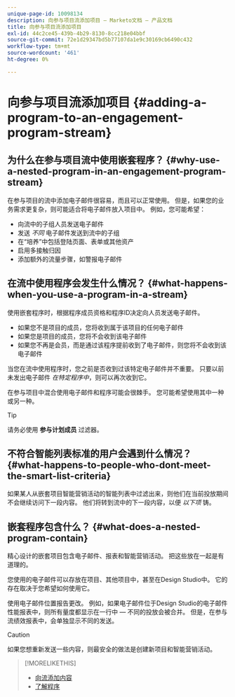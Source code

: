 ```yaml
---
unique-page-id: 10098134
description: 向参与项目流添加项目 — Marketo文档 — 产品文档
title: 向参与项目流添加项目
exl-id: 44c2ce45-439b-4b29-8130-8cc218e04bbf
source-git-commit: 72e1d29347bd5b77107da1e9c30169cb6490c432
workflow-type: tm+mt
source-wordcount: '461'
ht-degree: 0%

---
```


# 向参与项目流添加项目 {#adding-a-program-to-an-engagement-program-stream}

## 为什么在参与项目流中使用嵌套程序？ {#why-use-a-nested-program-in-an-engagement-program-stream}

在参与项目的流中添加电子邮件很容易，而且可以正常使用。 但是，如果您的业务需求更复杂，则可能适合将电子邮件放入项目中。 例如，您可能希望：

* 向流中的子组人员发送电子邮件
* 发送 *不同* 电子邮件发送到流中的子组
* 在“培养”中包括登陆页面、表单或其他资产
* 启用多接触归因
* 添加额外的流量步骤，如警报电子邮件

## 在流中使用程序会发生什么情况？ {#what-happens-when-you-use-a-program-in-a-stream}

使用嵌套程序时，根据程序成员资格和程序ID决定向人员发送电子邮件。

* 如果您不是项目的成员，您将收到属于该项目的任何电子邮件
* 如果您是项目的成员，您将不会收到该电子邮件
* 如果您不再是会员，而是通过该程序提前收到了电子邮件，则您将不会收到该电子邮件

当您在流中使用程序时，您之前是否收到过该特定电子邮件并不重要。 只要以前未发出电子邮件 *在特定程序中*，则可以再次收到它。

在参与项目中混合使用电子邮件和程序可能会很棘手。 您可能希望使用其中一种或另一种。

>[!TIP]
>
>请务必使用 **参与计划成员** 过滤器。

## 不符合智能列表标准的用户会遇到什么情况？ {#what-happens-to-people-who-dont-meet-the-smart-list-criteria}

如果某人从嵌套项目智能营销活动的智能列表中过滤出来，则他们在当前投放期间不会继续访问下一段内容。 他们将转到流中的下一段内容，以便 *以下项* 铸。

## 嵌套程序包含什么？ {#what-does-a-nested-program-contain}

精心设计的嵌套项目包含电子邮件、报表和智能营销活动。 把这些放在一起是有道理的。

您使用的电子邮件可以存放在项目、其他项目中，甚至在Design Studio中。 它的存在取决于您希望如何使用它。

使用电子邮件位置报告更改。 例如，如果电子邮件位于Design Studio的电子邮件性能报表中，则所有量度都显示在一行中 — 不同的投放会被合并。 但是，在参与流绩效报表中，会单独显示不同的发送。

>[!CAUTION]
>
>如果您想重新发送一些内容，则最安全的做法是创建新项目和智能营销活动。

>[!MORELIKETHIS]
>
>* [向流添加内容](/help/marketo/product-docs/email-marketing/drip-nurturing/creating-an-engagement-program/add-content-to-a-stream.md)
>* [了解程序](/help/marketo/product-docs/core-marketo-concepts/programs/creating-programs/understanding-programs.md)

